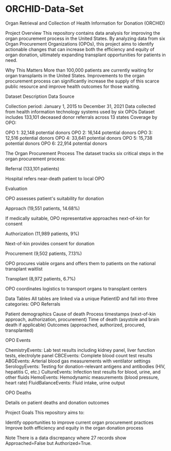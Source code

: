 # ORCHID-Data-Set
Organ Retrieval and Collection of Health Information for Donation (ORCHID)

Project Overview
This repository contains data analysis for improving the organ procurement process in the United States. By analyzing data from six Organ Procurement Organizations (OPOs), this project aims to identify actionable changes that can increase both the efficiency and equity of organ donation, ultimately expanding transplant opportunities for patients in need.

Why This Matters
More than 100,000 patients are currently waiting for organ transplants in the United States. Improvements to the organ procurement process can significantly increase the supply of this scarce public resource and improve health outcomes for those waiting.

Dataset Description
Data Source

Collection period: January 1, 2015 to December 31, 2021
Data collected from health information technology systems used by six OPOs
Dataset includes 133,101 deceased donor referrals across 13 states
Coverage by OPO:

OPO 1: 32,148 potential donors
OPO 2: 16,144 potential donors
OPO 3: 12,516 potential donors
OPO 4: 33,641 potential donors
OPO 5: 15,738 potential donors
OPO 6: 22,914 potential donors

The Organ Procurement Process
The dataset tracks six critical steps in the organ procurement process:

Referral (133,101 patients)

Hospital refers near-death patient to local OPO


Evaluation

OPO assesses patient's suitability for donation


Approach (19,551 patients, 14.68%)

If medically suitable, OPO representative approaches next-of-kin for consent


Authorization (11,989 patients, 9%)

Next-of-kin provides consent for donation


Procurement (9,502 patients, 7.13%)

OPO procures viable organs and offers them to patients on the national transplant waitlist


Transplant (8,972 patients, 6.7%)

OPO coordinates logistics to transport organs to transplant centers

Data Tables
All tables are linked via a unique PatientID and fall into three categories:
OPO Referrals

Patient demographics
Cause of death
Process timestamps (next-of-kin approach, authorization, procurement)
Time of death (asystole and brain death if applicable)
Outcomes (approached, authorized, procured, transplanted)

OPO Events

ChemistryEvents: Lab test results including kidney panel, liver function tests, electrolyte panel
CBCEvents: Complete blood count test results
ABGEvents: Arterial blood gas measurements with ventilator settings
SerologyEvents: Testing for donation-relevant antigens and antibodies (HIV, hepatitis C, etc.)
CultureEvents: Infection test results for blood, urine, and other fluids
HemoEvents: Hemodynamic measurements (blood pressure, heart rate)
FluidBalanceEvents: Fluid intake, urine output

OPO Deaths

Details on patient deaths and donation outcomes

Project Goals
This repository aims to:

Identify opportunities to improve current organ procurement practices
Improve both efficiency and equity in the organ donation process

Note
There is a data discrepancy where 27 records show Approached=False but Authorized=True.

